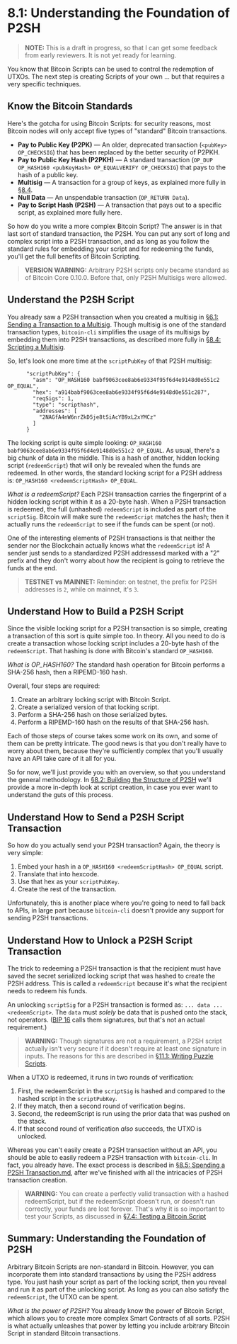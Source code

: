 # 8.1: Understanding the Foundation of P2SH

> **NOTE:** This is a draft in progress, so that I can get some feedback from early reviewers. It is not yet ready for learning.

You know that Bitcoin Scripts can be used to control the redemption of UTXOs. The next step is creating Scripts of your own ... but that requires a very specific techniques.

## Know the Bitcoin Standards

Here's the gotcha for using Bitcoin Scripts: for security reasons, most Bitcoin nodes will only accept five types of "standard" Bitcoin transactions.

* __Pay to Public Key (P2PK)__ — An older, deprecated transaction (`<pubKey> OP_CHECKSIG`) that has been replaced by the better security of P2PKH.
* __Pay to Public Key Hash (P2PKH)__ — A standard transaction (`OP_DUP OP_HASH160 <pubKeyHash> OP_EQUALVERIFY OP_CHECKSIG`) that pays to the hash of a public key.
* __Multisig__ — A transaction for a group of keys, as explained more fully in [§8.4](8_4_Scripting_a_Multisig.md).
* __Null Data__ — An unspendable transaction (`OP_RETURN Data`).
* __Pay to Script Hash (P2SH)__ — A transaction that pays out to a specific script, as explained more fully here.

So how do you write a more complex Bitcoin Script? The answer is in that last sort of standard transaction, the P2SH. You can put any sort of long and complex script into a P2SH transaction, and as long as you follow the standard rules for embedding your script and for redeeming the funds, you'll get the full benefits of Bitcoin Scripting.

> **VERSION WARNING:** Arbitrary P2SH scripts only became standard as of Bitcoin Core 0.10.0. Before that, only P2SH Multisigs were allowed.

## Understand the P2SH Script

You already saw a P2SH transaction when you created a multisig in [§6.1: Sending a Transaction to a Multisig](6_1_Sending_a_Transaction_to_a_Multisig.md). Though multisig is one of the standard transaction types, `bitcoin-cli` simplifies the usage of its multisigs by embedding them into P2SH transactions, as described more fully in [§8.4: Scripting a Multisig](8_4_Scripting_a_Multisig.md).

So, let's look one more time at the `scriptPubKey` of that P2SH multisig:
```
      "scriptPubKey": {
        "asm": "OP_HASH160 babf9063cee8ab6e9334f95f6d4e9148d0e551c2 OP_EQUAL",
        "hex": "a914babf9063cee8ab6e9334f95f6d4e9148d0e551c287",
        "reqSigs": 1,
        "type": "scripthash",
        "addresses": [
          "2NAGfA4nW6nrZkD5je8tSiAcYB9xL2xYMCz"
        ]
      }
```
The locking script is quite simple looking: `OP_HASH160 babf9063cee8ab6e9334f95f6d4e9148d0e551c2 OP_EQUAL`. As usual, there's a big chunk of data in the middle. This is a hash of another, hidden locking script (`redeemScript`) that will only be revealed when the funds are redeemed. In other words, the standard locking script for a P2SH address is: `OP_HASH160 <redeemScriptHash> OP_EQUAL`.

_What is a redeemScript?_ Each P2SH transaction carries the fingerprint of a hidden locking script within it as a 20-byte hash. When a P2SH transaction is redeemed, the full (unhashed) `redeemScript` is included as part of the `scriptSig`. Bitcoin will make sure the `redeemScript` matches the hash; then it actually runs the `redeemScript` to see if the funds can be spent (or not).

One of the interesting elements of P2SH transactions is that neither the sender nor the Blockchain actually knows what the `redeemScript` is! A sender just sends to a standardized P2SH addressesd marked with a "2" prefix and they don't worry about how the recipient is going to retrieve the funds at the end.

> **TESTNET vs MAINNET:** Reminder: on testnet, the prefix for P2SH addresses is `2`, while on mainnet, it's `3`.

## Understand How to Build a P2SH Script

Since the visible locking script for a P2SH transaction is so simple, creating a transaction of this sort is quite simple too. In theory. All you need to do is create a transaction whose locking script includes a 20-byte hash of the `redeemScript`. That hashing is done with Bitcoin's standard `OP_HASH160`.

_What is OP_HASH160?_ The standard hash operation for Bitcoin performs a SHA-256 hash, then a RIPEMD-160 hash.

Overall, four steps are required:

1. Create an arbitrary locking script with Bitcoin Script.
2. Create a serialized version of that locking script.
3. Perform a SHA-256 hash on those serialized bytes.
4. Perform a RIPEMD-160 hash on the results of that SHA-256 hash.

Each of those steps of course takes some work on its own, and some of them can be pretty intricate. The good news is that you don't really have to worry about them, because they're sufficiently complex that you'll usually have an API take care of it all for you. 

So for now, we'll just provide you with an overview, so that you understand the general methodology. In [§8.2: Building the Structure of P2SH](8_2_Building_the_Structure_of_P2SH.md) we'll provide a more in-depth look at script creation, in case you ever want to understand the guts of this process.

## Understand How to Send a P2SH Script Transaction

So how do you actually send your P2SH transaction? Again, the theory is very simple:

1. Embed your hash in a `OP_HASH160 <redeemScriptHash> OP_EQUAL` script.
2. Translate that into hexcode.
3. Use that hex as your `scriptPubKey`. 
4. Create the rest of the transaction.

Unfortunately, this is another place where you're going to need to fall back to APIs, in large part because `bitcoin-cli` doesn't provide any support for sending P2SH transactions.

## Understand How to Unlock a P2SH Script Transaction

The trick to redeeming a P2SH transaction is that the recipient must have saved the secret serialized locking script that was hashed to create the P2SH address. This is called a `redeemScript` because it's what the recipient needs to redeem his funds. 

An unlocking `scriptSig` for a P2SH transaction is formed as: `... data ... <redeemScript>`. The `data` must _solely_ be data that is pushed onto the stack, not operators. ([BIP 16](https://github.com/bitcoin/bips/blob/master/bip-0016.mediawiki) calls them signatures, but that's not an actual requirement.)

> **WARNING:** Though signatures are not a requirement, a P2SH script actually isn't very secure if it doesn't require at least one signature in inputs. The reasons for this are described in [§11.1: Writing Puzzle Scripts](11_1_Writing_Puzzle_Scripts.md).

When a UTXO is redeemed, it runs in two rounds of verification:

1. First, the redeemScript in the `scriptSig` is hashed and compared to the hashed script in the `scriptPubKey`. 
2. If they match, then a second round of verification begins.
3. Second, the redeemScript is run using the prior data that was pushed on the stack. 
4. If that second round of verification _also_ succeeds, the UTXO is unlocked.

Whereas you can't easily create a P2SH transaction without an API, you should be able to easily redeem a P2SH transaction with `bitcoin-cli`. In fact, you already have. The exact process is described in [§8.5: Spending a P2SH Transaction.md](8_5_Spending_a_P2SH_Transaction.md), after we've finished with all the intricacies of P2SH transaction creation.

> **WARNING:** You can create a perfectly valid transaction with a hashed redeemScript, but if the redeemScript doesn't run, or doesn't run correctly, your funds are lost forever. That's why it is so important to test your Scripts, as discussed in [§7.4: Testing a Bitcoin Script](7_4_Testing_a_Bitcoin_Script.md)

## Summary: Understanding the Foundation of P2SH

Arbitrary Bitcoin Scripts are non-standard in Bitcoin. However, you can incorporate them into standard transactions by using the P2SH address type. You just hash your script as part of the locking script, then you reveal and run it as part of the unlocking script. As long as you can also satisfy the `redeemScript`, the UTXO can be spent. 

_What is the power of P2SH?_ You already know the power of Bitcoin Script, which allows you to create more complex Smart Contracts of all sorts. P2SH is what actually unleashes that power by letting you include arbitrary Bitcoin Script in standard Bitcoin transactions.
